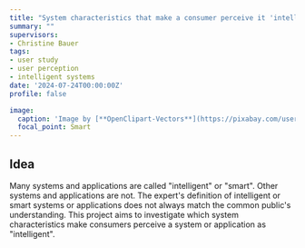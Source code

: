 ```yaml
---
title: "System characteristics that make a consumer perceive it 'intelligent'"
summary: ""
supervisors:
- Christine Bauer
tags:
- user study
- user perception
- intelligent systems
date: '2024-07-24T00:00:00Z'
profile: false

image:
  caption: 'Image by [**OpenClipart-Vectors**](https://pixabay.com/users/openclipart-vectors-30363/?utm_source=link-attribution&utm_medium=referral&utm_campaign=image&utm_content=2026111) from [**Pixabay**](https://pixabay.com/users/openclipart-vectors-30363/?utm_source=link-attribution&utm_medium=referral&utm_campaign=image&utm_content=2026111).'
  focal_point: Smart
---
```


## Idea
Many systems and applications are called "intelligent" or "smart". Other systems and applications are not.
The expert's definition of intelligent or smart systems or applications does not always match the common public's understanding.
This project aims to investigate which system characteristics make consumers perceive a system or application as "intelligent".
